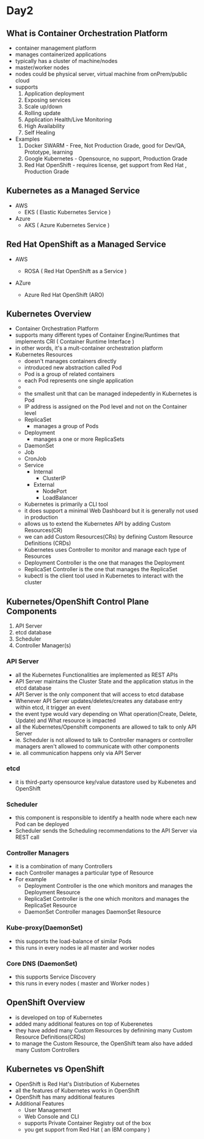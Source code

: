 # Day2

## What is Container Orchestration Platform
- container management platform
- manages containerized applications
- typically has a cluster of machine/nodes
- master/worker nodes
- nodes could be physical server, virtual machine from onPrem/public cloud
- supports
  1. Application deployment
  2. Exposing services
  3. Scale up/down
  4. Rolling update
  5. Application Health/Live Monitoring
  6. High Availability
  7. Self Healing
- Examples
  1. Docker SWARM - Free, Not Production Grade, good for Dev/QA, Prototype, learning
  2. Google Kubernetes - Opensource, no support, Production Grade
  3. Red Hat OpenShift - requires license, get support from Red Hat , Production Grade

## Kubernetes as a Managed Service
- AWS
   - EKS ( Elastic Kubernetes Service )
- Azure
   - AKS ( Azure Kubernetes Service )

## Red Hat OpenShift as a Managed Service
- AWS
  - ROSA ( Red Hat OpenShift as a Service )
  
- AZure
  - Azure Red Hat OpenShift (ARO)

## Kubernetes Overview
- Container Orchestration Platform
- supports many different types of Container Engine/Runtimes that implements CRI ( Container Runtime Interface )
- in other words, it's a mult-container orchestration platform
- Kubernetes Resources
  - doesn't manages containers directly
  - introduced new abstraction called Pod
  - Pod is a group of related containers
  - each Pod represents one single application
  - 
  - the smallest unit that can be managed indepedently in Kubernetes is Pod
  - IP address is assigned on the Pod level and not on the Container level
  - ReplicaSet
    - manages a group of Pods
  - Deployment
    - manages a one or more ReplicaSets
  - DaemonSet
  - Job
  - CronJob
  - Service
    - Internal
      - ClusterIP
    - External
      - NodePort
      - LoadBalancer
  - Kubernetes is primarily a CLI tool
  - it does support a minimal Web Dashboard but it is generally not used in production
  - allows us to extend the Kubernetes API by adding Custom Resources(CR)
  - we can add Custom Resources(CRs) by defining Custom Resource Definitions (CRDs)
  - Kubernetes uses Controller to monitor and manage each type of Resources
  - Deployment Controller is the one that manages the Deployment
  - ReplicaSet Controller is the one that manages the ReplicaSet
  - kubectl is the client tool used in Kubernetes to interact with the cluster

## Kubernetes/OpenShift Control Plane Components
1. API Server
2. etcd database
3. Scheduler
4. Controller Manager(s)

### API Server
- all the Kubernetes Functionalities are implemented as REST APIs
- API Server maintains the Cluster State and the application status in the etcd database
- API Server is the only component that will access to etcd database
- Whenever API Server updates/deletes/creates any database entry within etcd, it trigger an event
- the event type would vary depending on What operation(Create, Delete, Update) and What resource is impacted
- all the Kubernetes/Openshift components are allowed to talk to only API Server
- ie. Scheduler is not allowed to talk to Controller managers or controller managers aren't allowed to communicate with other components
- ie. all communication happens only via API Server

### etcd
- it is third-party opensource key/value datastore used by Kubenetes and OpenShift

### Scheduler
- this component is responsible to identify a health node where each new Pod can be deployed
- Scheduler sends the Scheduling recommendations to the API Server via REST call

### Controller Managers
- it is a combination of many Controllers
- each Controller manages a particular type of Resource
- For example
  - Deployment Controller is the one which monitors and manages the Deployment Resource
  - ReplicaSet Controller is the one which monitors and manages the ReplicaSet Resource
  - DaemonSet Controller manages DaemonSet Resource

### Kube-proxy(DaemonSet)
- this supports the load-balance of similar Pods
- this runs in every nodes ie all master and worker nodes

### Core DNS (DaemonSet)
- this supports Service Discovery
- this runs in every nodes ( master and Worker nodes )

## OpenShift Overview
- is developed on top of Kubernetes
- added many additional features on top of Kuberenetes
- they have added many Custom Resources by definining many Custom Resource Definitions(CRDs)
- to manage the Custom Resource, the OpenShift team also have added many Custom Controllers

## Kubernetes vs OpenShift
- OpenShift is Red Hat's Distribution of Kubernetes
- all the features of Kubernetes works in OpenShift
- OpenShift has many additional features
- Additional Features
  - User Management
  - Web Console and CLI
  - supports Private Container Registry out of the box
  - you get support from Red Hat ( an IBM company )
